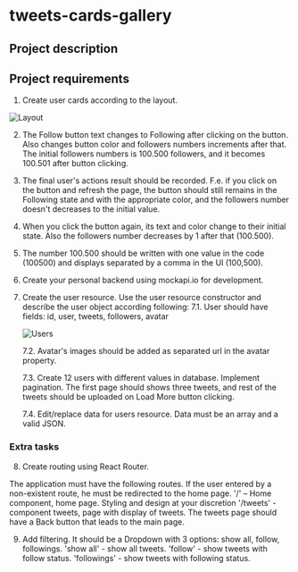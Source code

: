 # tweets-cards-gallery

## Project description

## Project requirements

1. Create user cards according to the layout.

![Layout](https://www.figma.com/file/zun1oP6NmS2Lmgbcj6e1IG/Test?node-id=0%3A1&t=VoiYTfiXggVItgVd-1)

2. The Follow button text changes to Following after clicking on the button. Also changes button color and followers numbers increments after that. The initial followers numbers is 100.500 followers, and it becomes 100.501 after button clicking.

3. The final user's actions result should be recorded. F.e. if you click on the button and refresh the page, the button should still remains in the Following state and with the appropriate color, and the followers number doesn't decreases to the initial value.

4. When you click the button again, its text and color change to their initial state. Also the followers number decreases by 1 after that (100.500).

5. The number 100.500 should be written with one value in the code (100500) and displays separated by a comma in the UI (100,500).

6. Create your personal backend using mockapi.io for development.

7. Create the user resource. Use the user resource constructor and describe the user object according following:
   7.1. User should have fields: id, user, tweets, followers, avatar

   ![Users](https://textbook.edu.goit.global/lms-career-homework/uk/img/image-2.jpg)

   7.2. Avatar's images should be added as separated url in the avatar property.

   7.3. Create 12 users with different values in database. Implement pagination. The first page should shows three tweets, and rest of the tweets should be uploaded on Load More button clicking.

   7.4. Edit/replace data for users resource. Data must be an array and a valid JSON.

### Extra tasks

8. Create routing using React Router.

The application must have the following routes. If the user entered by a non-existent route, he must be redirected to the home page. '/' – Home component, home page. Styling and design at your discretion '/tweets' - component tweets, page with display of tweets. The tweets page should have a Back button that leads to the main page.

9. Add filtering. It should be a Dropdown with 3 options: show all, follow, followings. 'show all' - show all tweets. 'follow' - show tweets with follow status. 'followings' - show tweets with following status.
